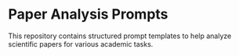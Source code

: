 # Paper Analysis Prompts

This repository contains structured prompt templates to help analyze scientific papers for various academic tasks.
